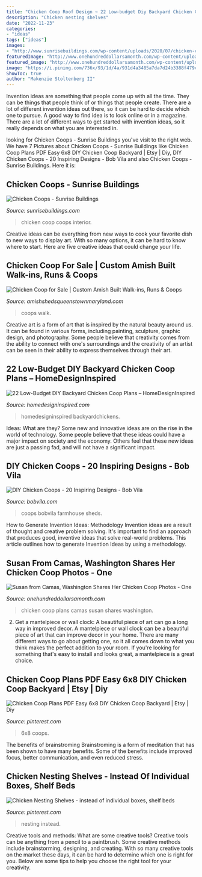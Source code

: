 ```yaml
---
title: "Chicken Coop Roof Design ~ 22 Low-budget Diy Backyard Chicken Coop Plans – Homedesigninspired"
description: "Chicken nesting shelves"
date: "2022-11-23"
categories:
- "ideas"
tags: ["ideas"]
images:
- "http://www.sunrisebuildings.com/wp-content/uploads/2020/07/chicken-coop-interior.jpg"
featuredImage: "http://www.onehundreddollarsamonth.com/wp-content/uploads/2013/05/chicken-coop-plans.jpg"
featured_image: "http://www.onehundreddollarsamonth.com/wp-content/uploads/2013/05/chicken-coop-plans.jpg"
image: "https://i.pinimg.com/736x/93/1d/4a/931d4a3485a7da7d24b3388f479c3102.jpg"
ShowToc: true
author: "Makenzie Stoltenberg II"
---
```



Invention ideas are something that people come up with all the time. They can be things that people think of or things that people create. There are a lot of different invention ideas out there, so it can be hard to decide which one to pursue. A good way to find idea is to look online or in a magazine. There are a lot of different ways to get started with invention ideas, so it really depends on what you are interested in.

	

		
looking for Chicken Coops - Sunrise Buildings you've visit to the right web. We have 7 Pictures about Chicken Coops - Sunrise Buildings like Chicken Coop Plans PDF Easy 6x8 DIY Chicken Coop Backyard | Etsy | Diy, DIY Chicken Coops - 20 Inspiring Designs - Bob Vila and also Chicken Coops - Sunrise Buildings. Here it is:
		
    
## Chicken Coops - Sunrise Buildings

<img loading=lazy src="http://www.sunrisebuildings.com/wp-content/uploads/2020/07/chicken-coop-interior.jpg" onerror="this.onerror=null;this.src='https://tse4.mm.bing.net/th?id=OIP.5C2icXBagBBkqkDpDvghPwHaJ4&amp;pid=15.1';" alt="Chicken Coops - Sunrise Buildings">

_Source: sunrisebuildings.com_

>chicken coop coops interior. 

	

Creative ideas can be everything from new ways to cook your favorite dish to new ways to display art. With so many options, it can be hard to know where to start. Here are five creative ideas that could change your life.

    
## Chicken Coop For Sale | Custom Amish Built Walk-ins, Runs &amp; Coops

<img loading=lazy src="https://www.amishshedsqueenstownmaryland.com/wp-content/uploads/2018/08/amish-crafted-wooden-chicken-coop-for-backyards-700x450.jpg" onerror="this.onerror=null;this.src='https://tse4.mm.bing.net/th?id=OIP.Fm7i3LrWFWC5TDwpEUwr8wHaEw&amp;pid=15.1';" alt="Chicken Coop for Sale | Custom Amish Built Walk-ins, Runs &amp; Coops">

_Source: amishshedsqueenstownmaryland.com_

>coops walk. 

	

Creative art is a form of art that is inspired by the natural beauty around us. It can be found in various forms, including painting, sculpture, graphic design, and photography. Some people believe that creativity comes from the ability to connect with one's surroundings and the creativity of an artist can be seen in their ability to express themselves through their art.

    
## 22 Low-Budget DIY Backyard Chicken Coop Plans – HomeDesignInspired

<img loading=lazy src="http://www.homedesigninspired.com/wp-content/uploads/2016/07/diy-chicken-coop-projects-HDI-15.jpg" onerror="this.onerror=null;this.src='https://tse1.mm.bing.net/th?id=OIP.1k1HQsm8llajAyoIfkaESgHaKe&amp;pid=15.1';" alt="22 Low-Budget DIY Backyard Chicken Coop Plans – HomeDesignInspired">

_Source: homedesigninspired.com_

>homedesigninspired backyardchickens. 

	

Ideas: What are they?
Some new and innovative ideas are on the rise in the world of technology. Some people believe that these ideas could have a major impact on society and the economy. Others feel that these new ideas are just a passing fad, and will not have a significant impact.

    
## DIY Chicken Coops - 20 Inspiring Designs - Bob Vila

<img loading=lazy src="https://empire-s3-production.bobvila.com/slides/3513/original/fluffy_but_hut.jpg?1591899569" onerror="this.onerror=null;this.src='https://tse3.mm.bing.net/th?id=OIP.GxYOKmHd7pfupUpgFyP20AHaJ4&amp;pid=15.1';" alt="DIY Chicken Coops - 20 Inspiring Designs - Bob Vila">

_Source: bobvila.com_

>coops bobvila farmhouse sheds. 

	

How to Generate Invention Ideas: Methodology
Invention ideas are a result of thought and creative problem solving. It's important to find an approach that produces good, inventive ideas that solve real-world problems. This article outlines how to generate Invention Ideas by using a methodology.

    
## Susan From Camas, Washington Shares Her Chicken Coop Photos - One

<img loading=lazy src="http://www.onehundreddollarsamonth.com/wp-content/uploads/2013/05/chicken-coop-plans.jpg" onerror="this.onerror=null;this.src='https://tse2.mm.bing.net/th?id=OIP.3b-PM7gT5ErtZt6zkZ8YmAHaJ3&amp;pid=15.1';" alt="Susan from Camas, Washington Shares Her Chicken Coop Photos - One">

_Source: onehundreddollarsamonth.com_

>chicken coop plans camas susan shares washington. 

	

2. Get a mantelpiece or wall clock: A beautiful piece of art can go a long way in improved decor.
A mantelpiece or wall clock can be a beautiful piece of art that can improve decor in your home. There are many different ways to go about getting one, so it all comes down to what you think makes the perfect addition to your room. If you're looking for something that's easy to install and looks great, a mantelpiece is a great choice.

    
## Chicken Coop Plans PDF Easy 6x8 DIY Chicken Coop Backyard | Etsy | Diy

<img loading=lazy src="https://i.pinimg.com/736x/94/51/b7/9451b763bdaf87af52fbad6f85dc70c7.jpg" onerror="this.onerror=null;this.src='https://tse1.mm.bing.net/th?id=OIP.dmlBAnPDnNyM8WPgk7GvYQHaFj&amp;pid=15.1';" alt="Chicken Coop Plans PDF Easy 6x8 DIY Chicken Coop Backyard | Etsy | Diy">

_Source: pinterest.com_

>6x8 coops. 

	

The benefits of brainstroming
Brainstroming is a form of meditation that has been shown to have many benefits. Some of the benefits include improved focus, better communication, and even reduced stress.

    
## Chicken Nesting Shelves - Instead Of Individual Boxes, Shelf Beds

<img loading=lazy src="https://i.pinimg.com/736x/93/1d/4a/931d4a3485a7da7d24b3388f479c3102.jpg" onerror="this.onerror=null;this.src='https://tse4.mm.bing.net/th?id=OIP.sYywZbjCR7dg5TnvX8n7KAHaHa&amp;pid=15.1';" alt="Chicken Nesting Shelves - instead of individual boxes, shelf beds">

_Source: pinterest.com_

>nesting instead. 

	

Creative tools and methods: What are some creative tools?
Creative tools can be anything from a pencil to a paintbrush. Some creative methods include brainstorming, designing, and creating. With so many creative tools on the market these days, it can be hard to determine which one is right for you. Below are some tips to help you choose the right tool for your creativity.

